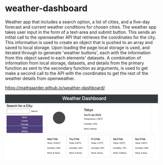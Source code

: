 # weather-dashboard
Weather app that includes a search option, a list of cities, and a five-day forecast and current weather conditions for chosen cities. The weather app takes user input in the form of a text-area and submit button. This sends an intital call to the openweather API that retrieves the coordinates for the city. This information is used to create an object that is pushed to an array and saved to local storage. Upon loading the page local storage is used, and iterated through to generate 'weather buttons', each with the information from this object saved in each elements' datasets. A combination of information from local storage, datasets, and details from the primary function as sent to the secondary function as arguments, is used to get make a second call to the API with the coordinates to get the rest of the weather details from openweather. 

https://mattgaarder.github.io/weather-dashboard/

![Alt text](assets/images/Screenshot%202023-01-31%20at%2019.04.02.png)